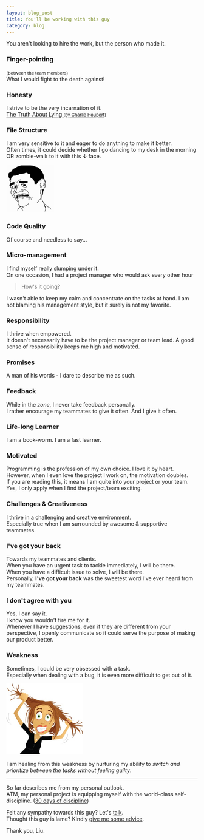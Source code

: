```yaml
---
layout: blog_post
title: You'll be working with this guy
category: blog
---
```


You aren't looking to hire the work, but the person who made it.

### Finger-pointing
<small>(between the team members)</small>  
What I would fight to the death against!

### Honesty
I strive to be the very incarnation of it.  
<a href="https://www.charismaoncommand.com/truth-about-lying">The Truth About Lying <small>(by Charlie Houpert)</small></a>

### File Structure
I am very sensitive to it and eager to do anything to make it better.  
Often times, it could decide whether I go dancing to my desk in the morning OR zombie-walk to it with this ↓ face.

<img src="/img/blog/no-face.png" alt="Cringe" width="25%">

### Code Quality
Of course and needless to say...

### Micro-management
I find myself really slumping under it.  
On one occasion, I had a project manager who would ask every other hour
> How's it going?

I wasn't able to keep my calm and concentrate on the tasks at hand. I am not blaming his management style, but it surely is not my favorite.

### Responsibility
I thrive when empowered.  
It doesn't necessarily have to be the project manager or team lead. A good sense of responsibility keeps me high and motivated.

### Promises
A man of his words - I dare to describe me as such.  

### Feedback
While in the _zone_, I never take feedback personally.  
I rather encourage my teammates to give it often. And I give it often.

### Life-long Learner
I am a book-worm. I am a fast learner.

### Motivated
Programming is the profession of my own choice. I love it by heart.  
However, when I even love the project I work on, the motivation doubles.  
If you are reading this, it means I am quite into your project or your team. Yes, I only apply when I find the project/team exciting.

### Challenges & Creativeness
I thrive in a challenging and creative environment.  
Especially true when I am surrounded by awesome & supportive teammates.

### I've got your back
Towards my teammates and clients.  
When you have an urgent task to tackle immediately, I will be there.  
When you have a difficult issue to solve, I will be there.  
Personally, **I've got your back** was the sweetest word I've ever heard from my teammates.

### I don't agree with you
Yes, I can say it.  
I know you wouldn't fire me for it.  
Whenever I have suggestions, even if they are different from your perspective, I openly communicate so it could serve the purpose of making our product better.

### Weakness
Sometimes, I could be very obsessed with a task.  
Especially when dealing with a bug, it is even more difficult to get out of it.

<img src="/img/blog/bug-fixing.jpeg" alt="Bug-fixing" width="40%">

I am healing from this weakness by nurturing my ability to _switch and prioritize between the tasks without feeling guilty_.

<hr>

So far describes me from my personal outlook.  
ATM, my personal project is equipping myself with the world-class self-discipline. (<a href="https://30daysofdiscipline.com">30 days of discipline</a>)

Felt any sympathy towards this guy? Let's <a href="mailto:soon.nerd@gmail.com">talk</a>.  
Thought this guy is lame? Kindly <a href="mailto:soon.nerd@gmail.com">give me some advice</a>.

Thank you, Liu.
